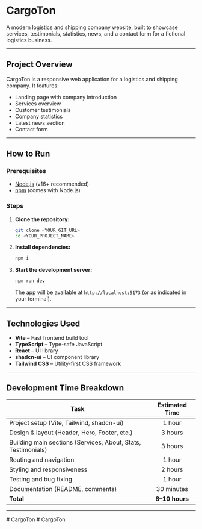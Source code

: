 # CargoTon

A modern logistics and shipping company website, built to showcase services, testimonials, statistics, news, and a contact form for a fictional logistics business.

---

## Project Overview

CargoTon is a responsive web application for a logistics and shipping company. It features:

- Landing page with company introduction
- Services overview
- Customer testimonials
- Company statistics
- Latest news section
- Contact form

---

## How to Run

### Prerequisites

- [Node.js](https://nodejs.org/) (v16+ recommended)
- [npm](https://www.npmjs.com/) (comes with Node.js)

### Steps

1. **Clone the repository:**
   ```sh
   git clone <YOUR_GIT_URL>
   cd <YOUR_PROJECT_NAME>
   ```

2. **Install dependencies:**
   ```sh
   npm i
   ```

3. **Start the development server:**
   ```sh
   npm run dev
   ```
   The app will be available at `http://localhost:5173` (or as indicated in your terminal).

---

## Technologies Used

- **Vite** – Fast frontend build tool
- **TypeScript** – Type-safe JavaScript
- **React** – UI library
- **shadcn-ui** – UI component library
- **Tailwind CSS** – Utility-first CSS framework

---

## Development Time Breakdown

| Task                                 | Estimated Time |
|-------------------------------------- |:-------------:|
| Project setup (Vite, Tailwind, shadcn-ui) | 1 hour        |
| Design & layout (Header, Hero, Footer, etc.) | 3 hours   |
| Building main sections (Services, About, Stats, Testimonials) | 3 hours |
| Routing and navigation                | 1 hour        |
| Styling and responsiveness            | 2 hours       |
| Testing and bug fixing                | 1 hour        |
| Documentation (README, comments)      | 30 minutes    |
| **Total**                             | **8–10 hours**|

---

#   C a r g o T o n  
 #   C a r g o T o n  
 